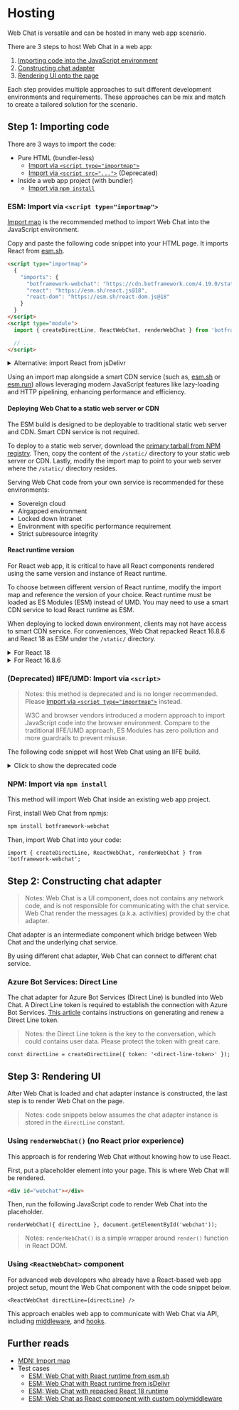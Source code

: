# Hosting

Web Chat is versatile and can be hosted in many web app scenario.

There are 3 steps to host Web Chat in a web app:

1. [Importing code into the JavaScript environment](#step-1-importing-code)
1. [Constructing chat adapter](#step-2-constructing-chat-adapter)
1. [Rendering UI onto the page](#step-3-rendering-ui)

Each step provides multiple approaches to suit different development environments and requirements. These approaches can be mix and match to create a tailored solution for the scenario.

## Step 1: Importing code

There are 3 ways to import the code:

- Pure HTML (bundler-less)
  - [Import via `<script type="importmap">`](#esm-import-via-script-typeimportmap)
  - [Import via `<script src="...">`](#deprecated-iifeumd-import-via-script) (Deprecated)
- Inside a web app project (with bundler)
  - [Import via `npm install`](#npm-import-via-npm-install)

### ESM: Import via `<script type="importmap">`

[Import map](https://developer.mozilla.org/en-US/docs/Web/HTML/Reference/Elements/script/type/importmap) is the recommended method to import Web Chat into the JavaScript environment.

Copy and paste the following code snippet into your HTML page. It imports React from [esm.sh](https://esm.sh/).

```html
<script type="importmap">
  {
    "imports": {
      "botframework-webchat": "https://cdn.botframework.com/4.19.0/static/botframework-webchat.js",
      "react": "https://esm.sh/react.js@18",
      "react-dom": "https://esm.sh/react-dom.js@18"
    }
  }
</script>
<script type="module">
  import { createDirectLine, ReactWebChat, renderWebChat } from 'botframework-webchat';

  // ...
</script>
```

<details>
<summary>Alternative: import React from jsDelivr</summary>

```html
<script type="importmap">
  {
    "imports": {
      "botframework-webchat": "/__dist__/packages/bundle/static/botframework-webchat.js",
      "react": "https://cdn.jsdelivr.net/npm/react@18.3.1/+esm",
      "react-dom": "https://cdn.jsdelivr.net/npm/react-dom@18.3.1/+esm",
      "react-dom/client": "https://cdn.jsdelivr.net/npm/react-dom@18.3.1/client/+esm"
    }
  }
</script>

<script type="module">
  import { createDirectLine, ReactWebChat, renderWebChat } from 'botframework-webchat';

  // ...
</script>
```
</details>

Using an import map alongside a smart CDN service (such as, [esm.sh](https://esm.sh/) or [esm.run](https://esm.run/)) allows leveraging modern JavaScript features like lazy-loading and HTTP pipelining, enhancing performance and efficiency.

#### Deploying Web Chat to a static web server or CDN

The ESM build is designed to be deployable to traditional static web server and CDN. Smart CDN service is not required.

To deploy to a static web server, download the [primary tarball from NPM registry](https://npmjs.com/package/botframework-webchat). Then, copy the content of the `/static/` directory to your static web server or CDN. Lastly, modify the import map to point to your web server where the `/static/` directory resides.

Serving Web Chat code from your own service is recommended for these environments:

- Sovereign cloud
- Airgapped environment
- Locked down Intranet
- Environment with specific performance requirement
- Strict subresource integrity

#### React runtime version

For React web app, it is critical to have all React components rendered using the same version and instance of React runtime.

To choose between different version of React runtime, modify the import map and reference the version of your choice. React runtime must be loaded as ES Modules (ESM) instead of UMD. You may need to use a smart CDN service to load React runtime as ESM.

When deploying to locked down environment, clients may not have access to smart CDN service. For conveniences, Web Chat repacked React 16.8.6 and React 18 as ESM under the `/static/` directory.

<details>
<summary>For React 18</summary>

```html
<script type="importmap">
  {
    "imports": {
      "botframework-webchat": "https://cdn.botframework.com/4.19.0/static/botframework-webchat.js",
      "react": "https://cdn.botframework.com/4.19.0/static/react-18.js",
      "react-dom": "https://cdn.botframework.com/4.19.0/static/react-dom-18.js",
      "react-dom/client": "https://cdn.botframework.com/4.19.0/static/react-dom-18/client.js"
    }
  }
</script>
```

</details>

<details>
<summary>For React 16.8.6</summary>

```html
<script type="importmap">
  {
    "imports": {
      "botframework-webchat": "https://cdn.botframework.com/4.19.0/static/botframework-webchat.js",
      "react": "https://cdn.botframework.com/4.19.0/static/react.js",
      "react-dom": "https://cdn.botframework.com/4.19.0/static/react-dom.js",
      "react-dom/client": "https://cdn.botframework.com/4.19.0/static/react-dom/client.js"
    }
  }
</script>
```

</details>

### (Deprecated) IIFE/UMD: Import via `<script>`

> Notes: this method is deprecated and is no longer recommended. Please [import via `<script type="importmap">`](#esm-import-via-script-typeimportmap) instead.
>
> W3C and browser vendors introduced a modern approach to import JavaScript code into the browser environment. Compare to the traditional IIFE/UMD approach, ES Modules has zero pollution and more guardrails to prevent misuse.

The following code snippet will host Web Chat using an IIFE build.

<details>
<summary>Click to show the deprecated code</summary>

```html
<script src="https://cdn.botframework.com/4.19.0/static/botframework-webchat.js"></script>

<script>
  const { createDirectLine, ReactWebChat, renderWebChat } = window.WebChat;

  // ...
</script>
```

Web Chat will use the React runtime (in UMD flavor) from `window.React` variable if available. Otherwise, Web Chat will use the React runtime bundled in Web Chat.
</details>

### NPM: Import via `npm install`

This method will import Web Chat inside an existing web app project.

First, install Web Chat from npmjs:

```sh
npm install botframework-webchat
```

Then, import Web Chat into your code:

```tsx
import { createDirectLine, ReactWebChat, renderWebChat } from 'botframework-webchat';
```

## Step 2: Constructing chat adapter

> Notes: Web Chat is a UI component, does not contains any network code, and is not responsible for communicating with the chat service. Web Chat render the messages (a.k.a. activities) provided by the chat adapter.

Chat adapter is an intermediate component which bridge between Web Chat and the underlying chat service.

By using different chat adapter, Web Chat can connect to different chat service.

### Azure Bot Services: Direct Line

The chat adapter for Azure Bot Services (Direct Line) is bundled into Web Chat. A Direct Line token is required to establish the connection with Azure Bot Services. [This article](https://learn.microsoft.com/en-us/azure/bot-service/rest-api/bot-framework-rest-direct-line-3-0-authentication?view=azure-bot-service-4.0#generate-a-direct-line-token) contains instructions on generating and renew a Direct Line token.

> Notes: the Direct Line token is the key to the conversation, which could contains user data. Please protect the token with great care.

```tsx
const directLine = createDirectLine({ token: '<direct-line-token>' });
```

## Step 3: Rendering UI

After Web Chat is loaded and chat adapter instance is constructed, the last step is to render Web Chat on the page.

> Notes: code snippets below assumes the chat adapter instance is stored in the `directLine` constant.

### Using `renderWebChat()` (no React prior experience)

This approach is for rendering Web Chat without knowing how to use React.

First, put a placeholder element into your page. This is where Web Chat will be rendered.

```html
<div id="webchat"></div>
```

Then, run the following JavaScript code to render Web Chat into the placeholder.

```tsx
renderWebChat({ directLine }, document.getElementById('webchat'));
```

> Notes: `renderWebChat()` is a simple wrapper around `render()` function in React DOM.

### Using `<ReactWebChat>` component

For advanced web developers who already have a React-based web app project setup, mount the Web Chat component with the code snippet below.

```tsx
<ReactWebChat directLine={directLine} />
```

This approach enables web app to communicate with Web Chat via API, including [middleware](./MIDDLEWARE.md), and [hooks](./HOOKS.md).

## Further reads

- [MDN: Import map](https://developer.mozilla.org/en-US/docs/Web/HTML/Reference/Elements/script/type/importmap)
- Test cases
   - [ESM: Web Chat with React runtime from esm.sh](/__tests__/html2/simple/fatModule/esm.sh/simple.html)
   - [ESM: Web Chat with React runtime from jsDelivr](/__tests__/html2/simple/fatModule/esm.run/simple.html)
   - [ESM: Web Chat with repacked React 18 runtime](/__tests__/html2/simple/fatModule/simple.html)
   - [ESM: Web Chat as React component with custom polymiddleware](/__tests__/html2/simple/fatModule/supportPolymiddleware.reactDOMRender.html)
